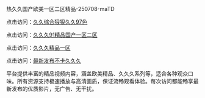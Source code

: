 热久久国产欧美一区二区精品-250708-maTD

点击访问：<a href="https://heiliao2dmwwy.pages.dev">久久综合狠狠久久97色</a>

点击访问：<a href="https://heiliaoll4qsx.pages.dev">久久久91精品国产一区二区</a>

点击访问：<a href="https://heiliaowzu4ur.pages.dev">久久久精品一区</a>

点击访问：<a href="https://heiliaozj3tjd.pages.dev">最新发布不卡久久久</a>

平台提供丰富的精品视频内容，涵盖欧美精品、久久久系列等，适合各种观众口味。所有资源支持极速播放与高清画质，保证流畅观看体验。每次访问都能畅享最新发布的优质影片，无广告、无干扰。

<span style="display:none;">[Canonical link](）</span>
